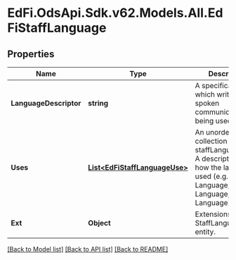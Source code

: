 # EdFi.OdsApi.Sdk.v62.Models.All.EdFiStaffLanguage

## Properties

Name | Type | Description | Notes
------------ | ------------- | ------------- | -------------
**LanguageDescriptor** | **string** | A specification of which written or spoken communication is being used. | 
**Uses** | [**List&lt;EdFiStaffLanguageUse&gt;**](EdFiStaffLanguageUse.md) | An unordered collection of staffLanguageUses. A description of how the language is used (e.g. Home Language, Native Language, Spoken Language). | [optional] 
**Ext** | **Object** | Extensions to the StaffLanguage entity. | [optional] 

[[Back to Model list]](../../README.md#documentation-for-models) [[Back to API list]](../../README.md#documentation-for-api-endpoints) [[Back to README]](../../README.md)

